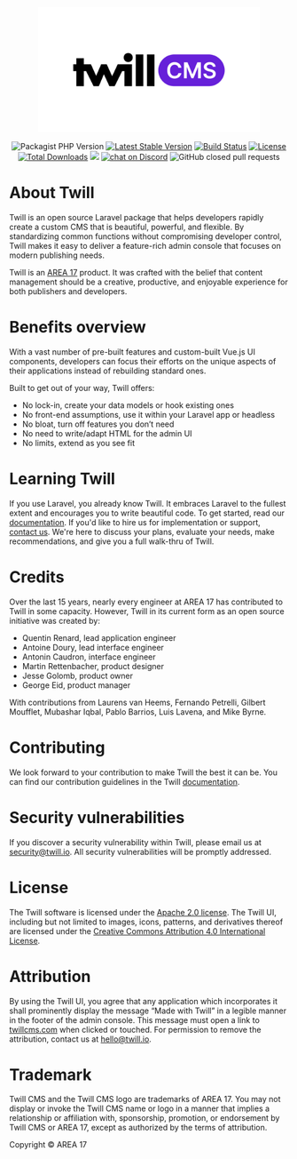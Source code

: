 <p align="center">
    <a href="https://twillcms.com" target="_blank"><img src="docs/_templates/assets/twill_cms_logo_white.png" width="400"></a>
</p>
<p align="center">
    <img alt="Packagist PHP Version" src="https://img.shields.io/packagist/dependency-v/area17/twill/php">  
    <a href="https://packagist.org/packages/area17/twill">
      <img src="https://poser.pugx.org/area17/twill/v/stable.svg" alt="Latest Stable Version"></a>
    <a href="https://github.com/area17/twill/actions">
      <img src="https://github.com/area17/twill/actions/workflows/main.yml/badge.svg" alt="Build Status"></a>
    <a href="https://packagist.org/packages/area17/twill">
      <img src="https://poser.pugx.org/area17/twill/license.svg" alt="License"></a>
    <br>
    <a href="https://packagist.org/packages/area17/twill">
      <img src="https://poser.pugx.org/area17/twill/d/total.svg" alt="Total Downloads"></a>
    <a href="https://github.com/area17/twill/graphs/contributors" alt="Contributors">
        <img src="https://img.shields.io/github/contributors/area17/twill" /></a>
    <a href="[https://discord.gg/HjJCwm5](https://discord.gg/cnWk7EFv8R)">
        <img src="https://img.shields.io/discord/811936425858695198?logo=discord"
            alt="chat on Discord"></a>
    <img alt="GitHub closed pull requests" src="https://img.shields.io/github/issues-pr-closed/area17/twill">
</p>

# About Twill 

Twill is an open source Laravel package that helps developers rapidly create a custom CMS that is beautiful, powerful, and flexible. By standardizing common functions without compromising developer control, Twill makes it easy to deliver a feature-rich admin console that focuses on modern publishing needs.

Twill is an [AREA 17](https://area17.com) product. It was crafted with the belief that content management should be a creative, productive, and enjoyable experience for both publishers and developers.

# Benefits overview

With a vast number of pre-built features and custom-built Vue.js UI components, developers can focus their efforts on the unique aspects of their applications instead of rebuilding standard ones. 

Built to get out of your way, Twill offers:
* No lock-in, create your data models or hook existing ones
* No front-end assumptions, use it within your Laravel app or headless
* No bloat, turn off features you don’t need
* No need to write/adapt HTML for the admin UI
* No limits, extend as you see fit

# Learning Twill
If you use Laravel, you already know Twill. It embraces Laravel to the fullest extent and encourages you to write beautiful code. To get started, read our [documentation](https://twillcms.com/docs). If you'd like to hire us for implementation or support, [contact us](https://twillcms.com/contact). We're here to discuss your plans, evaluate your needs, make recommendations, and give you a full walk-thru of Twill. 

# Credits
Over the last 15 years, nearly every engineer at AREA 17 has contributed to Twill in some capacity. However, Twill in its current form as an open source initiative was created by:

* Quentin Renard, lead application engineer
* Antoine Doury, lead interface engineer
* Antonin Caudron, interface engineer
* Martin Rettenbacher, product designer
* Jesse Golomb, product owner
* George Eid, product manager

With contributions from Laurens van Heems, Fernando Petrelli, Gilbert Moufflet, Mubashar Iqbal, Pablo Barrios, Luis Lavena, and Mike Byrne.

# Contributing
We look forward to your contribution to make Twill the best it can be. You can find our contribution guidelines in the Twill [documentation](https://twillcms.com/docs/#content-contribution-guide).

# Security vulnerabilities
If you discover a security vulnerability within Twill, please email us at [security@twill.io](mailto:security@twill.io). All security vulnerabilities will be promptly addressed.

# License

The Twill software is licensed under the [Apache 2.0 license](https://www.apache.org/licenses/LICENSE-2.0.html). The Twill UI, including but not limited to images, icons, patterns, and derivatives thereof are licensed under the [Creative Commons Attribution 4.0 International License](https://creativecommons.org/licenses/by/4.0/).

# Attribution
By using the Twill UI, you agree that any application which incorporates it shall prominently display the message “Made with Twill” in a legible manner in the footer of the admin console. This message must open a link to [twillcms.com](https://twillcms.com) when clicked or touched. For permission to remove the attribution, contact us at [hello@twill.io](hello@twill.io).

# Trademark
Twill CMS and the Twill CMS logo are trademarks of AREA 17. You may not display or invoke the Twill CMS name or logo in a manner that implies a relationship or affiliation with, sponsorship, promotion, or endorsement by Twill CMS or AREA 17, except as authorized by the terms of attribution. 

Copyright © AREA 17
